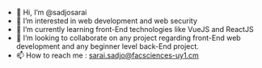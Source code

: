 - 👋 Hi, I’m @sadjosarai
- 👀 I’m interested in web development and web security
- 🌱 I’m currently learning front-End technologies like VueJS and ReactJS
- 💞️ I’m looking to collaborate on any project regarding front-End web development and any beginner level back-End project.
- 📫 How to reach me : sarai.sadjo@facsciences-uy1.cm

<!---
sadjosarai/sadjosarai is a ✨ special ✨ repository because its `README.md` (this file) appears on your GitHub profile.
You can click the Preview link to take a look at your changes.
--->
